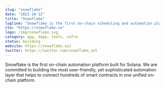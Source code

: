 ```yaml
---
slug: "snowflake"
date: "2021-10-12"
title: "Snowflake"
logline: "Snowflake is the first on-chain scheduling and automation platform built for Solana."
cta: "https://snowflake.so"
logo: /img/snowflake.svg
category: app, dapp, tools, infra
status: building
website: https://snowflake.so/
twitter: https://twitter.com/snowflake_sol
---
```


Snowflake is the first on-chain automation platform built for Solana. We are committed to building the most user-friendly, yet sophisticated automation layer that helps to connect hundreds of smart contracts in one unified on-chain platform. 
